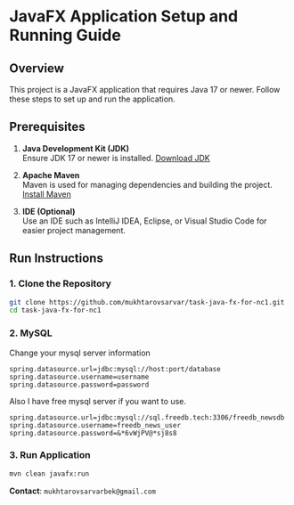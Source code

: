 # JavaFX Application Setup and Running Guide

## Overview

This project is a JavaFX application that requires Java 17 or newer. Follow these steps to set up and run the
application.

## Prerequisites

1. **Java Development Kit (JDK)**  
   Ensure JDK 17 or newer is
   installed. [Download JDK](https://www.oracle.com/java/technologies/downloads/#java17)

2. **Apache Maven**  
   Maven is used for managing dependencies and building the
   project. [Install Maven](https://maven.apache.org/install.html)

3. **IDE (Optional)**  
   Use an IDE such as IntelliJ IDEA, Eclipse, or Visual Studio Code for easier project management.

## Run Instructions

### 1. Clone the Repository

```bash
git clone https://github.com/mukhtarovsarvar/task-java-fx-for-nc1.git
cd task-java-fx-for-nc1
```

### 2. MySQL

Change your mysql server information

```properties
spring.datasource.url=jdbc:mysql://host:port/database
spring.datasource.username=username
spring.datasource.password=password
```

Also I have free mysql server if you want to use.

```properties
spring.datasource.url=jdbc:mysql://sql.freedb.tech:3306/freedb_newsdb
spring.datasource.username=freedb_news_user
spring.datasource.password=&*6vWjPV@*sj8s8
```

### 3. Run Application

```bash
mvn clean javafx:run 
```

**Contact**:  ``mukhtarovsarvarbek@gmail.com``